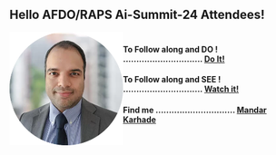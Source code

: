 ## Hello AFDO/RAPS Ai-Summit-24 Attendees!
[comment]: ![MedCon-24](https://github.com/mandar-karhade/Medcon2024/blob/f6581a7f2836778f6197da8d8f78229aba215dd9/Images/MedCon24.png?raw=true)

<img align="left" src="https://github.com/mandar-karhade/Medcon2024/blob/ccfe0dd8df7577fae10c7f11789e64b52a66ee57/Images/Mandar.png?raw=true" width="200" height="200">


#

#### To Follow along and DO ! .............................. [Do It!](https://colab.research.google.com/github/mandar-karhade/AIsummit24/blob/main/Notebooks/2024_AI_Summit.ipynb)

#### To Follow along and SEE ! .............................. [Watch it!](https://colab.research.google.com/github/mandar-karhade/AIsummit24/blob/main/Notebooks/2024_AI_Summit_completed.ipynb)

#### Find me .............................. [Mandar Karhade](https://www.linkedin.com/in/mandarkarhade/)

#

